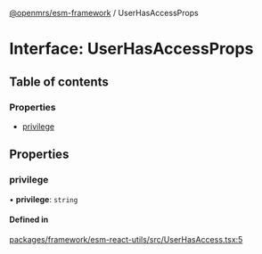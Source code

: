 [@openmrs/esm-framework](../API.md) / UserHasAccessProps

# Interface: UserHasAccessProps

## Table of contents

### Properties

- [privilege](UserHasAccessProps.md#privilege)

## Properties

### privilege

• **privilege**: `string`

#### Defined in

[packages/framework/esm-react-utils/src/UserHasAccess.tsx:5](https://github.com/openmrs/openmrs-esm-core/blob/master/packages/framework/esm-react-utils/src/UserHasAccess.tsx#L5)
